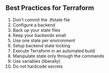## Best Practices for Terraform

1. Don’t commit the .tfstate file
2. Configure a backend
3. Back up your state files
4. Keep your backends small
5. Use one state per environment
6. Setup backend state locking
7. Execute Terraform in an automated build
8. Manipulate state only through the commands
9. Use variables (liberally)
10. Do not hardcode secrets